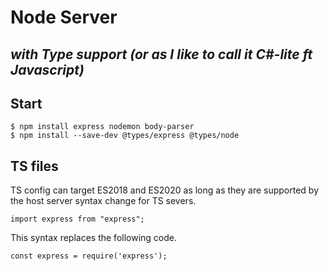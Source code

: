 # Node Server

## _with Type support (or as I like to call it C#-lite ft Javascript)_

## Start

```cli
$ npm install express nodemon body-parser
$ npm install --save-dev @types/express @types/node
```

## TS files

TS config can target ES2018 and ES2020 as long as they are supported by the host server
syntax change for TS severs.

`import express from "express";`

This syntax replaces the following code.

`const express = require('express');`
